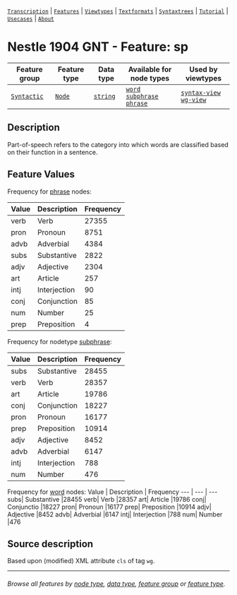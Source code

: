 <a name="start"></a>
[`Transcription`](../transcription.md#start) | [`Features`](README.md#start) | [`Viewtypes`](../viewtypes.md#start) | [`Textformats`](../textformats.md#start) |  [`Syntaxtrees`](../syntaxtrees.md#start) | [`Tutorial`](../../tutorial/README.md#start) | [`Usecases`](../usecases/README.md#start) | [`About`](../about.md#start)

# Nestle 1904 GNT - Feature: sp

Feature group | Feature type | Data type | Available for node types | Used by viewtypes
---  | --- | --- | --- | ---
[`Syntactic`](featuresbygroup.md#syntactic-features) | [`Node`](featuresbyfeaturetype.md#node-features) | [`string`](featuresbydatatype.md#string-datatype) | [`word`](featuresbynodetype.md#word-nodes) [`subphrase`](featuresbynodetype.md#subphrase-nodes) [`phrase`](featuresbynodetype.md#phrase-nodes)| [`syntax-view`](../syntax-view.md#start) [`wg-view`](../wg-view.md#start)
## Description

Part-of-speech refers to the category into which words are classified based on their function in a sentence.

## Feature Values

Frequency for [phrase](featuresbynodetype.md#phrase-nodes) nodes:

Value | Description | Frequency
--- | --- | ---
verb| Verb |27355
pron| Pronoun |8751
advb| Adverbial |4384
subs| Substantive|2822
adjv| Adjective |2304
art| Article |257
intj| Interjection |90
conj|Conjunction|85
num| Number |25
prep| Preposition |4

Frequency for nodetype [subphrase](featuresbynodetype.md#subphrase-nodes):

Value | Description | Frequency
--- | --- | ---
subs| Substantive |28455
verb| Verb |28357
art| Article |19786
conj| Conjunction |18227
pron| Pronoun |16177
prep| Preposition |10914
adjv| Adjective |8452
advb| Adverbial |6147
intj|Interjection |788
num| Number |476


Frequency for [word](featuresbynodetype.md#word-nodes) nodes:
Value | Description | Frequency
--- | --- | ---
subs| Substantive |28455
verb| Verb |28357
art| Article |19786
conj| Conjunctio |18227
pron| Pronoun |16177
prep| Preposition |10914
adjv| Adjective |8452
advb| Adverbial |6147
intj| Interjection |788
num| Number |476
 
## Source description

Based upon (modified) XML attribute `cls` of tag `wg`.

---
###### *Browse all features by [node type](featuresbynodetype.md#start), [data type](featuresbydatatype.md#start), [feature group](featuresbygroup.md#start) or [feature type](featuresbyfeaturetype.md#start).*
